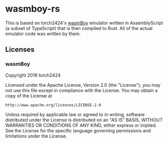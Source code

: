 # wasmboy-rs

This is based on torch2424's [wasmBoy](https://github.com/torch2424/wasmBoy)
emulator written in AssemblyScript (a subset of TypeScript) that is then
compiled to Rust. All of the actual emulator code was written by them.

## Licenses

### wasmBoy

Copyright 2018 torch2424

Licensed under the Apache License, Version 2.0 (the "License");
you may not use this file except in compliance with the License.
You may obtain a copy of the License at

    http://www.apache.org/licenses/LICENSE-2.0

Unless required by applicable law or agreed to in writing, software
distributed under the License is distributed on an "AS IS" BASIS,
WITHOUT WARRANTIES OR CONDITIONS OF ANY KIND, either express or implied.
See the License for the specific language governing permissions and
limitations under the License.
